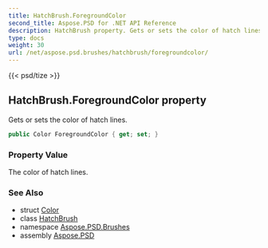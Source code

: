 ```yaml
---
title: HatchBrush.ForegroundColor
second_title: Aspose.PSD for .NET API Reference
description: HatchBrush property. Gets or sets the color of hatch lines
type: docs
weight: 30
url: /net/aspose.psd.brushes/hatchbrush/foregroundcolor/
---
```

{{< psd/tize >}}
## HatchBrush.ForegroundColor property

Gets or sets the color of hatch lines.

```csharp
public Color ForegroundColor { get; set; }
```

### Property Value

The color of hatch lines.

### See Also

* struct [Color](../../../aspose.psd/color/)
* class [HatchBrush](../)
* namespace [Aspose.PSD.Brushes](../../hatchbrush/)
* assembly [Aspose.PSD](../../../)


